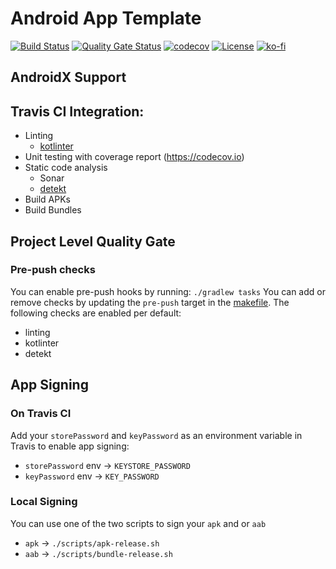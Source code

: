 # Android App Template

[![Build Status](https://travis-ci.com/curious-coding/android-app.svg?branch=master)](https://travis-ci.com/curious-coding/android-app)
[![Quality Gate Status](https://sonarcloud.io/api/project_badges/measure?project=curious-coding_android-app&metric=alert_status)](https://sonarcloud.io/dashboard?id=curious-coding_android-app)
[![codecov](https://codecov.io/gh/curious-coding/android-app/branch/master/graph/badge.svg)](https://codecov.io/gh/curious-coding/android-app)
[![License](https://img.shields.io/dub/l/vibe-d.svg)](https://github.com/curious-coding/android-app/blob/master/LICENSE)
[![ko-fi](https://img.shields.io/badge/donate%20on-Ko--fi-blue.svg)](https://ko-fi.com/U7U4L9F5)

## AndroidX Support

## Travis CI Integration:
- Linting
    - [kotlinter](https://github.com/jeremymailen/kotlinter-gradle)
- Unit testing with coverage report (https://codecov.io)
- Static code analysis
    - Sonar
    - [detekt](https://github.com/arturbosch/detekt)
- Build APKs
- Build Bundles

## Project Level Quality Gate

### Pre-push checks
You can enable pre-push hooks by running: `./gradlew tasks` 
You can add or remove checks by updating the `pre-push` target in the [makefile](Makefile). The following checks are enabled per default:
- linting
- kotlinter
- detekt

## App Signing

### On Travis CI
Add your `storePassword` and `keyPassword` as an environment variable in Travis to enable app signing:
- `storePassword` env -> `KEYSTORE_PASSWORD`
- `keyPassword` env -> `KEY_PASSWORD`

### Local Signing
You can use one of the two scripts to sign your `apk` and or `aab`
- `apk` -> `./scripts/apk-release.sh`
- `aab` -> `./scripts/bundle-release.sh`